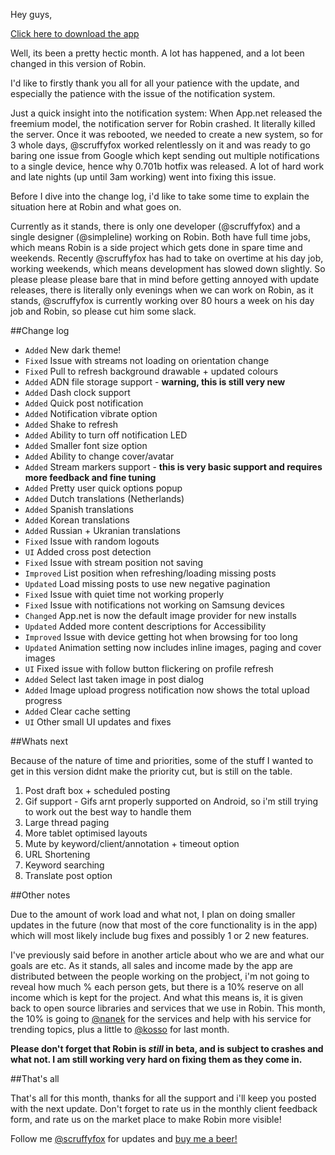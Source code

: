 Hey guys,

[Click here to download the app](http://rbn.im/store)

Well, its been a pretty hectic month. A lot has happened, and a lot been changed in this version of Robin. 

I'd like to firstly thank you all for all your patience with the update, and especially the patience with the issue of the notification system.

Just a quick insight into the notification system: When App.net released the freemium model, the notification server for Robin crashed. It literally killed the server. Once it was rebooted, we needed to create a new system, so for 3 whole days, @scruffyfox worked relentlessly on it and was ready to go baring one issue from Google which kept sending out multiple notifications to a single device, hence why 0.701b hotfix was released. A lot of hard work and late nights (up until 3am working) went into fixing this issue.

Before I dive into the change log, i'd like to take some time to explain the situation here at Robin and what goes on.

Currently as it stands, there is only one developer (@scruffyfox) and a single designer (@simpleline) working on Robin. Both have full time jobs, which means Robin is a side project which gets done in spare time and weekends. Recently @scruffyfox has had to take on overtime at his day job, working weekends, which means development has slowed down slightly. So please please please bare that in mind before getting annoyed with update releases, there is literally only evenings when we can work on Robin, as it stands, @scruffyfox is currently working over 80 hours a week on his day job and Robin, so please cut him some slack.

##Change log

+ `Added` New dark theme!
+ `Fixed` Issue with streams not loading on orientation change
+ `Fixed` Pull to refresh background drawable + updated colours
+ `Added` ADN file storage support - **warning, this is still very new**
+ `Added` Dash clock support
+ `Added` Quick post notification
+ `Added` Notification vibrate option
+ `Added` Shake to refresh
+ `Added` Ability to turn off notification LED
+ `Added` Smaller font size option
+ `Added` Ability to change cover/avatar
+ `Added` Stream markers support - **this is very basic support and requires more feedback and fine tuning**
+ `Added` Pretty user quick options popup
+ `Added` Dutch translations (Netherlands)
+ `Added` Spanish translations
+ `Added` Korean translations
+ `Added` Russian + Ukranian translations
+ `Fixed` Issue with random logouts
+ `UI` Added cross post detection
+ `Fixed` Issue with stream position not saving
+ `Improved` List position when refreshing/loading missing posts
+ `Updated` Load missing posts to use new negative pagination
+ `Fixed` Issue with quiet time not working properly
+ `Fixed` Issue with notifications not working on Samsung devices
+ `Changed` App.net is now the default image provider for new installs
+ `Updated` Added more content descriptions for Accessibility
+ `Improved` Issue with device getting hot when browsing for too long
+ `Updated` Animation setting now includes inline images, paging and cover images
+ `UI` Fixed issue with follow button flickering on profile refresh
+ `Added` Select last taken image in post dialog
+ `Added` Image upload progress notification now shows the total upload progress
+ `Added` Clear cache setting
+ `UI` Other small UI updates and fixes

##Whats next

Because of the nature of time and priorities, some of the stuff I wanted to get in this version didnt make the priority cut, but is still on the table.

1. Post draft box + scheduled posting
1. Gif support - Gifs arnt properly supported on Android, so i'm still trying to work out the best way to handle them
1. Large thread paging
1. More tablet optimised layouts
1. Mute by keyword/client/annotation + timeout option
1. URL Shortening
1. Keyword searching
1. Translate post option


##Other notes

Due to the amount of work load and what not, I plan on doing smaller updates in the future (now that most of the core functionality is in the app) which will most likely include bug fixes and possibly 1 or 2 new features.

I've previously said before in another article about who we are and what our goals are etc. As it stands, all sales and income made by the app are distributed between the people working on the probject, i'm not going to reveal how much % each person gets, but there is a 10% reserve on all income which is kept for the project. And what this means is, it is given back to open source libraries and services that we use in Robin. This month, the 10% is going to [@nanek](http://alpha.app.net/nanek) for the services and help with his service for trending topics, plus a little to [@kosso](http://alpha.app.net/kosso) for last month.

**Please don't forget that Robin is *still* in beta, and is subject to crashes and what not. I am still working very hard on fixing them as they come in.**


##That's all

That's all for this month, thanks for all the support and i'll keep you posted with the next update. Don't forget to rate us in the monthly client feedback form, and rate us on the market place to make Robin more visible!

Follow me [@scruffyfox](http://alpha.app.net/scruffyfox) for updates and [buy me a beer!](http://rbn.im/beer)